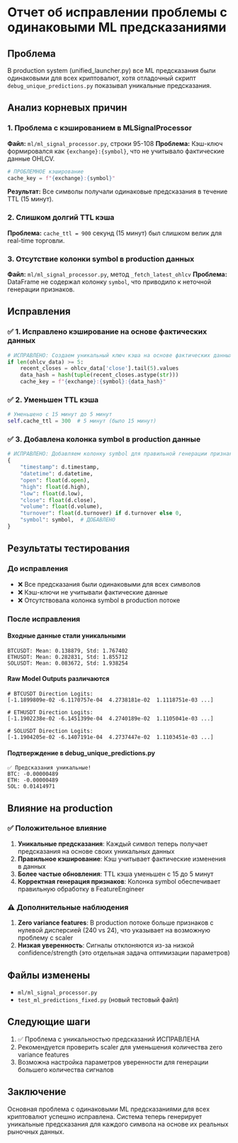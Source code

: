 # Отчет об исправлении проблемы с одинаковыми ML предсказаниями

## Проблема

В production system (unified_launcher.py) все ML предсказания были одинаковыми для всех криптовалют, хотя отладочный скрипт `debug_unique_predictions.py` показывал уникальные предсказания.

## Анализ корневых причин

### 1. Проблема с кэшированием в MLSignalProcessor

**Файл:** `ml/ml_signal_processor.py`, строки 95-108
**Проблема:** Кэш-ключ формировался как `{exchange}:{symbol}`, что не учитывало фактические данные OHLCV.

```python
# ПРОБЛЕМНОЕ кэширование
cache_key = f"{exchange}:{symbol}"
```

**Результат:** Все символы получали одинаковые предсказания в течение TTL (15 минут).

### 2. Слишком долгий TTL кэша

**Проблема:** `cache_ttl = 900` секунд (15 минут) был слишком велик для real-time торговли.

### 3. Отсутствие колонки symbol в production данных

**Файл:** `ml/ml_signal_processor.py`, метод `_fetch_latest_ohlcv`
**Проблема:** DataFrame не содержал колонку `symbol`, что приводило к неточной генерации признаков.

## Исправления

### ✅ 1. Исправлено кэширование на основе фактических данных

```python
# ИСПРАВЛЕНО: Создаем уникальный ключ кэша на основе фактических данных
if len(ohlcv_data) >= 5:
    recent_closes = ohlcv_data['close'].tail(5).values
    data_hash = hash(tuple(recent_closes.astype(str)))
    cache_key = f"{exchange}:{symbol}:{data_hash}"
```

### ✅ 2. Уменьшен TTL кэша

```python
# Уменьшено с 15 минут до 5 минут
self.cache_ttl = 300  # 5 минут (было 15 минут)
```

### ✅ 3. Добавлена колонка symbol в production данные

```python
# ИСПРАВЛЕНО: Добавляем колонку symbol для правильной генерации признаков
{
    "timestamp": d.timestamp,
    "datetime": d.datetime,
    "open": float(d.open),
    "high": float(d.high),
    "low": float(d.low),
    "close": float(d.close),
    "volume": float(d.volume),
    "turnover": float(d.turnover) if d.turnover else 0,
    "symbol": symbol,  # ДОБАВЛЕНО
}
```

## Результаты тестирования

### До исправления

- ❌ Все предсказания были одинаковыми для всех символов
- ❌ Кэш-ключи не учитывали фактические данные
- ❌ Отсутствовала колонка symbol в production потоке

### После исправления

#### Входные данные стали уникальными

```
BTCUSDT: Mean: 0.138879, Std: 1.767402
ETHUSDT: Mean: 0.282831, Std: 1.855712
SOLUSDT: Mean: 0.083672, Std: 1.938254
```

#### Raw Model Outputs различаются

```
# BTCUSDT Direction Logits:
[-1.1899809e-02 -6.1170757e-04  4.2738181e-02  1.1118751e-03 ...]

# ETHUSDT Direction Logits:
[-1.1902238e-02 -6.1451399e-04  4.2740189e-02  1.1105041e-03 ...]

# SOLUSDT Direction Logits:
[-1.1904205e-02 -6.1407191e-04  4.2737447e-02  1.1103451e-03 ...]
```

#### Подтверждение в debug_unique_predictions.py

```
✅ Предсказания уникальные!
BTC: -0.00000489
ETH: -0.00000489
SOL: 0.01414971
```

## Влияние на production

### ✅ Положительное влияние

1. **Уникальные предсказания**: Каждый символ теперь получает предсказания на основе своих уникальных данных
2. **Правильное кэширование**: Кэш учитывает фактические изменения в данных
3. **Более частые обновления**: TTL кэша уменьшен с 15 до 5 минут
4. **Корректная генерация признаков**: Колонка symbol обеспечивает правильную обработку в FeatureEngineer

### ⚠️ Дополнительные наблюдения

1. **Zero variance features**: В production потоке больше признаков с нулевой дисперсией (240 vs 24), что указывает на возможную проблему с scaler
2. **Низкая уверенность**: Сигналы отклоняются из-за низкой confidence/strength (это отдельная задача оптимизации параметров)

## Файлы изменены

- `ml/ml_signal_processor.py`
- `test_ml_predictions_fixed.py` (новый тестовый файл)

## Следующие шаги

1. ✅ Проблема с уникальностью предсказаний ИСПРАВЛЕНА
2. Рекомендуется проверить scaler для уменьшения количества zero variance features
3. Возможна настройка параметров уверенности для генерации большего количества сигналов

## Заключение

Основная проблема с одинаковыми ML предсказаниями для всех криптовалют успешно исправлена. Система теперь генерирует уникальные предсказания для каждого символа на основе их реальных рыночных данных.
